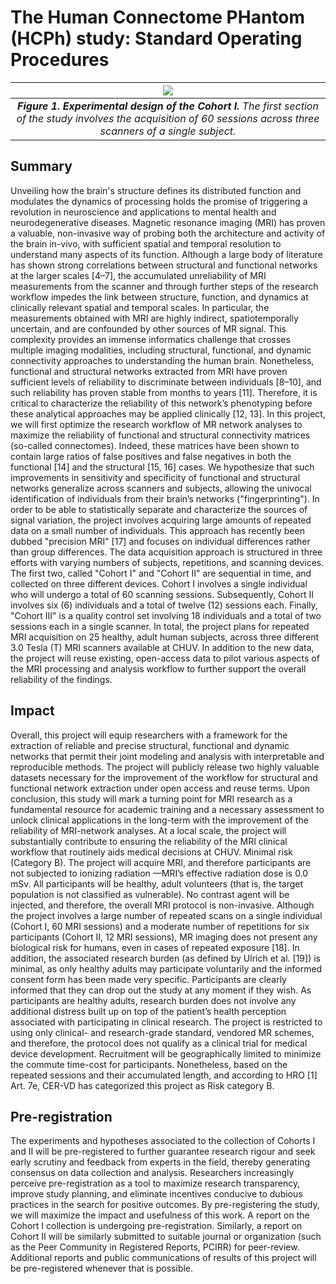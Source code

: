 # The Human Connectome PHantom (HCPh) study: Standard Operating Procedures

| ![](assets/images/cohort1.png) |
|:--:|
| ***Figure 1. Experimental design of the Cohort I.*** *The first section of the study involves the acquisition of 60 sessions across three scanners of a single subject.* |

## Summary

Unveiling how the brain's structure defines its distributed function and modulates the dynamics of processing holds the promise of triggering a revolution in neuroscience and applications to mental health and neurodegenerative diseases.
Magnetic resonance imaging (MRI) has proven a valuable, non-invasive way of probing both the architecture and activity of the brain in-vivo, with sufficient spatial and temporal resolution to understand many aspects of its function.
Although a large body of literature has shown strong correlations between structural and functional networks at the larger scales [4–7], the accumulated unreliability of MRI measurements from the scanner and through further steps of the research workflow impedes the link between structure, function, and dynamics at clinically relevant spatial and temporal scales.
In particular, the measurements obtained with MRI are highly indirect, spatiotemporally uncertain, and are confounded by other sources of MR signal.
This complexity provides an immense informatics challenge that crosses multiple imaging modalities, including structural, functional, and dynamic connectivity approaches to understanding the human brain.
Nonetheless, functional and structural networks extracted from MRI have proven sufficient levels of reliability to discriminate between individuals [8–10], and such reliability has proven stable from months to years [11].
Therefore, it is critical to characterize the reliability of this network’s phenotyping before these analytical approaches may be applied clinically [12, 13].
In this project, we will first optimize the research workflow of MR network analyses to maximize the reliability of functional and structural connectivity matrices (so-called connectomes).
Indeed, these matrices have been shown to contain large ratios of false positives and false negatives in both the functional [14] and the structural [15, 16] cases.
 We hypothesize that such improvements in sensitivity and specificity of functional and structural networks generalize across scanners and subjects, allowing the univocal identification of individuals from their brain’s networks ("fingerprinting").
In order to be able to statistically separate and characterize the sources of signal variation, the project involves acquiring large amounts of repeated data on a small number of individuals.
This approach has recently been dubbed "precision MRI" [17] and focuses on individual differences rather than group differences.
The data acquisition approach is structured in three efforts with varying numbers of subjects, repetitions, and scanning devices.
The first two, called "Cohort I" and "Cohort II" are sequential in time, and collected on three different devices.
Cohort I involves a single individual who will undergo a total of 60 scanning sessions.
Subsequently, Cohort II involves six (6) individuals and a total of twelve (12) sessions each.
Finally, "Cohort III" is a quality control set involving 18 individuals and a total of two sessions each in a single scanner.
In total, the project plans for repeated MRI acquisition on 25 healthy, adult human subjects, across three different 3.0 Tesla (T) MRI scanners available at CHUV.
In addition to the new data, the project will reuse existing, open-access data to pilot various aspects of the MRI processing and analysis workflow to further support the overall reliability of the findings.

## Impact

Overall, this project will equip researchers with a framework for the extraction of reliable and precise structural, functional and dynamic networks that permit their joint modeling and analysis with interpretable and reproducible methods.
The project will publicly release two highly valuable datasets necessary for the improvement of the workflow for structural and functional network extraction under open access and reuse terms.
Upon conclusion, this study will mark a turning point for MRI research as a fundamental resource for academic training and a necessary assessment to unlock clinical applications in the long-term with the improvement of the reliability of MRI-network analyses.
At a local scale, the project will substantially contribute to ensuring the reliability of the MRI clinical workflow that routinely aids medical decisions at CHUV.
Minimal risk (Category B).
The project will acquire MRI, and therefore participants are not subjected to ionizing radiation —MRI’s effective radiation dose is 0.0 mSv.
All participants will be healthy, adult volunteers (that is, the target population is not classified as vulnerable).
No contrast agent will be injected, and therefore, the overall MRI protocol is non-invasive.
Although the project involves a large number of repeated scans on a single individual (Cohort I, 60 MRI sessions) and a moderate number of repetitions for six participants (Cohort II, 12 MRI sessions), MR imaging does not present any biological risk for humans, even in cases of repeated exposure [18].
In addition, the associated research burden (as defined by Ulrich et al.
[19]) is minimal, as only healthy adults may participate voluntarily and the informed consent form has been made very specific.
Participants are clearly informed that they can drop out the study at any moment if they wish.
As participants are healthy adults, research burden does not involve any additional distress built up on top of the patient’s health perception associated with participating in clinical research.
The project is restricted to using only clinical- and research-grade standard, vendored MR schemes, and therefore, the protocol does not qualify as a clinical trial for medical device development.
Recruitment will be geographically limited to minimize the commute time-cost for participants.
Nonetheless, based on the repeated sessions and their accumulated length, and according to HRO [1] Art.
7e, CER-VD has categorized this project as Risk category B.

## Pre-registration

The experiments and hypotheses associated to the collection of Cohorts I and II will be pre-registered to further guarantee research rigour and seek early scrutiny and feedback from experts in the field, thereby generating consensus on data collection and analysis.
Researchers increasingly perceive pre-registration as a tool to maximize research transparency, improve study planning, and eliminate incentives conducive to dubious practices in the search for positive outcomes.
By pre-registering the study, we will maximize the impact and usefulness of this work.
A report on the Cohort I collection is undergoing pre-registration.
Similarly, a report on Cohort II will be similarly submitted to suitable journal or organization (such as the Peer Community in Registered Reports, PCIRR) for peer-review.
Additional reports and public communications of results of this project will be pre-registered whenever that is possible.